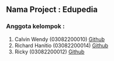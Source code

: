 ## Nama Project : Edupedia

### Anggota kelompok :
1. Calvin Wendy (03082200010) [Github](https://github.com/Calvinwen10)
2. Richard Hanitio (03082200014) [Github](https://github.com/RichardHanitio)
3. Ricky (03082200012) [Github](https://github.com/tobaracing1)
